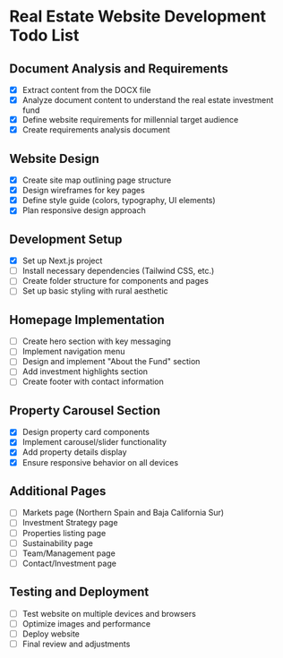 # Real Estate Website Development Todo List

## Document Analysis and Requirements
- [x] Extract content from the DOCX file
- [x] Analyze document content to understand the real estate investment fund
- [x] Define website requirements for millennial target audience
- [x] Create requirements analysis document

## Website Design
- [x] Create site map outlining page structure
- [x] Design wireframes for key pages
- [x] Define style guide (colors, typography, UI elements)
- [x] Plan responsive design approach

## Development Setup
- [x] Set up Next.js project
- [ ] Install necessary dependencies (Tailwind CSS, etc.)
- [ ] Create folder structure for components and pages
- [ ] Set up basic styling with rural aesthetic

## Homepage Implementation
- [ ] Create hero section with key messaging
- [ ] Implement navigation menu
- [ ] Design and implement "About the Fund" section
- [ ] Add investment highlights section
- [ ] Create footer with contact information

## Property Carousel Section
- [x] Design property card components
- [x] Implement carousel/slider functionality
- [x] Add property details display
- [x] Ensure responsive behavior on all devices

## Additional Pages
- [ ] Markets page (Northern Spain and Baja California Sur)
- [ ] Investment Strategy page
- [ ] Properties listing page
- [ ] Sustainability page
- [ ] Team/Management page
- [ ] Contact/Investment page

## Testing and Deployment
- [ ] Test website on multiple devices and browsers
- [ ] Optimize images and performance
- [ ] Deploy website
- [ ] Final review and adjustments
